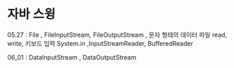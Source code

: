 # 자바 스윙 


05.27 : File , FileInputStream, FileOutputStream , 문자 형태의 데이터 파일 read, write, 키보드 입력 System.in ,InputStreamReader, BufferedReader

06_01 : DataInputStream , DataOutputStream
